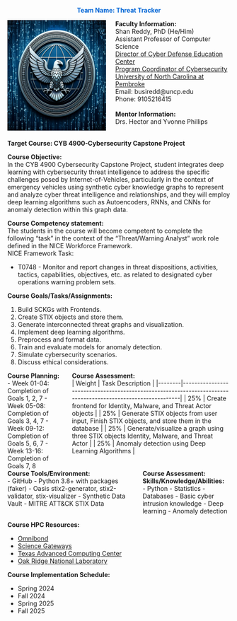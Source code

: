<font color="#0366d6"><strong> <center> Team Name: Threat Tracker </center></strong></font>
 
<div class="columns">
  <div class="column">
    <img src="Hero.png" width="250" height="250" alt="Hero Logo">
  </div>
  <div class="column">
    <strong>Faculty Information:</strong><br>
    Shan Reddy, PhD (He/Him)<br>
    Assistant Professor of Computer Science<br>
    <a href="https://www.uncp.edu/departments/mathematics-and-computer-science/uncp-cyber-defense-education-center">Director of Cyber Defense Education Center</a><br>
    <a href="https://www.uncp.edu/departments/mathematics-and-computer-science/computer-science/cybersecurity">Program Coordinator of Cybersecurity</a><br>
    <a href="https://www.uncp.edu/">University of North Carolina at Pembroke</a><br>
    Email: busiredd@uncp.edu<br>
    Phone: 9105216415<br><br>
    <strong>Mentor Information:</strong><br>
    Drs. Hector and Yvonne Phillips
  </div>
</div>

<br>
<strong>Target Course: CYB 4900-Cybersecurity Capstone Project</strong><br><be>

<strong>Course Objective:</strong><br> 
In the CYB 4900 Cybersecurity Capstone Project, student integrates deep learning with cybersecurity threat intelligence to address the specific challenges posed by Internet-of-Vehicles, particularly in the context of emergency vehicles using synthetic cyber knowledge graphs to represent and analyze cyber threat intelligence and relationships, and they will employ deep learning algorithms such as Autoencoders, RNNs, and CNNs for anomaly detection within this graph data. <br>

<strong>Course Competency statement:</strong><br>
The students in the course will become competent to complete the following “task” in the context of the “Threat/Warning Analyst” work role defined in the NICE Workforce
Framework.<br>
NICE Framework Task:<br>
- T0748 - Monitor and report changes in threat dispositions, activities, tactics, capabilities, objectives, etc. as related to designated cyber operations warning problem sets.

<strong>Course Goals/Tasks/Assignments:</strong><br>
1. Build SCKGs with Frontends.
2. Create STIX objects and store them.
3. Generate interconnected threat graphs and visualization.
4. Implement deep learning algorithms.
5. Preprocess and format data.
6. Train and evaluate models for anomaly detection.
7. Simulate cybersecurity scenarios.
8. Discuss ethical considerations.

<div class="columns">
  <div class="column">
    <strong>Course Planning:</strong><br>
    - Week 01-04: Completion of Goals 1, 2, 7
    - Week 05-08: Completion of Goals 3, 4, 7
    - Week 09-12: Completion of Goals 5, 6, 7
    - Week 13-16: Completion of Goals 7, 8
  </div>
 <div class="column">
  <strong>Course Assessment:</strong><br>
    | Weight | Task Description                                                                                            |
    |--------|-------------------------------------------------------------------------------------------------------------|
    | 25%    | Create frontend for Identity, Malware, and Threat Actor objects                                             |
    | 25%    | Generate STIX objects from user input, Finish STIX objects, and store them in the database                  |
    | 25%    | Generate/visualize a graph using three STIX objects Identity, Malware, and Threat Actor                     |
    | 25%    | Anomaly detection using Deep Learning Algorithms                                                            |
 </div>
</div>

<div class="columns">
  <div class="column">
    <strong>Course Tools/Environment:</strong><br>
     - GitHub
     - Python 3.8+ with packages (faker)
     - Oasis stix2-generator, stix2-validator, stix-visualizer
     - Synthetic Data Vault
     - MITRE ATT&CK STIX Data
  </div>
 <div class="column">
  <strong>Course Assessment:</strong><br>
    <strong>Skills/Knowledge/Abilities:</strong><br>
     - Python
     - Statistics
     - Databases
     - Basic cyber intrusion knowledge
     - Deep learning
     - Anomaly detection
 </div>
</div>

<strong>Course HPC Resources:</strong><br>
- <a href="http://www.omnibond.com">Omnibond</a><br>
- <a href="https://sciencegateways.org">Science Gateways</a><be>
- <a href="https://www.tacc.utexas.edu/">Texas Advanced Computing Center</a><br>
- <a href="https://www.ornl.gov">Oak Ridge National Laboratory</a><be>

<strong>Course Implementation Schedule:</strong><br>
- Spring 2024
- Fall 2024
- Spring 2025
- Fall 2025
